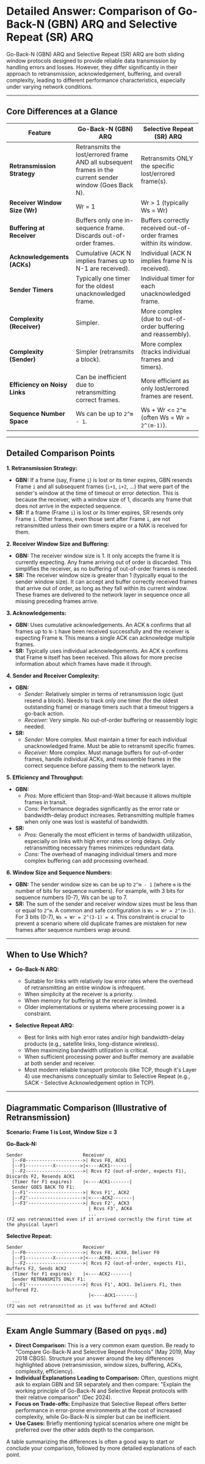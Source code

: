 # Detailed Answer: Comparison of Go-Back-N (GBN) ARQ and Selective Repeat (SR) ARQ

Go-Back-N (GBN) ARQ and Selective Repeat (SR) ARQ are both sliding window protocols designed to provide reliable data transmission by handling errors and losses. However, they differ significantly in their approach to retransmission, acknowledgement, buffering, and overall complexity, leading to different performance characteristics, especially under varying network conditions.

---

## Core Differences at a Glance

| Feature                     | Go-Back-N (GBN) ARQ                                     | Selective Repeat (SR) ARQ                                      |
|-----------------------------|---------------------------------------------------------|----------------------------------------------------------------|
| **Retransmission Strategy** | Retransmits the lost/errored frame AND all subsequent frames in the current sender window (Goes Back N). | Retransmits ONLY the specific lost/errored frame(s).           |
| **Receiver Window Size (Wr)** | Wr = 1                                                  | Wr > 1 (typically Ws = Wr)                                     |
| **Buffering at Receiver**   | Buffers only one in-sequence frame. Discards out-of-order frames. | Buffers correctly received out-of-order frames within its window. |
| **Acknowledgements (ACKs)** | Cumulative (ACK N implies frames up to N-1 are received). | Individual (ACK N implies frame N is received).                |
| **Sender Timers**           | Typically one timer for the oldest unacknowledged frame.  | Individual timer for each unacknowledged frame.              |
| **Complexity (Receiver)**   | Simpler.                                                | More complex (due to out-of-order buffering and reassembly). |
| **Complexity (Sender)**     | Simpler (retransmits a block).                          | More complex (tracks individual frames and timers).          |
| **Efficiency on Noisy Links**| Can be inefficient due to retransmitting correct frames. | More efficient as only lost/errored frames are resent.       |
| **Sequence Number Space**   | Ws can be up to `2^m - 1`.                              | Ws + Wr <= `2^m` (often Ws = Wr = `2^(m-1)`).                  |

---

## Detailed Comparison Points

**1. Retransmission Strategy:**

*   **GBN:** If a frame (say, Frame `i`) is lost or its timer expires, GBN resends Frame `i` and all subsequent frames (`i+1`, `i+2`, ...) that were part of the sender's window at the time of timeout or error detection. This is because the receiver, with a window size of 1, discards any frame that does not arrive in the expected sequence.
*   **SR:** If a frame (Frame `i`) is lost or its timer expires, SR resends only Frame `i`. Other frames, even those sent after Frame `i`, are not retransmitted unless their own timers expire or a NAK is received for them.

**2. Receiver Window Size and Buffering:**

*   **GBN:** The receiver window size is 1. It only accepts the frame it is currently expecting. Any frame arriving out of order is discarded. This simplifies the receiver, as no buffering of out-of-order frames is needed.
*   **SR:** The receiver window size is greater than 1 (typically equal to the sender window size). It can accept and buffer correctly received frames that arrive out of order, as long as they fall within its current window. These frames are delivered to the network layer in sequence once all missing preceding frames arrive.

**3. Acknowledgements:**

*   **GBN:** Uses cumulative acknowledgements. An ACK `N` confirms that all frames up to `N-1` have been received successfully and the receiver is expecting Frame `N`. This means a single ACK can acknowledge multiple frames.
*   **SR:** Typically uses individual acknowledgements. An ACK `N` confirms that Frame `N` itself has been received. This allows for more precise information about which frames have made it through.

**4. Sender and Receiver Complexity:**

*   **GBN:**
    *   *Sender:* Relatively simpler in terms of retransmission logic (just resend a block). Needs to track only one timer (for the oldest outstanding frame) or manage timers such that a timeout triggers a go-back action.
    *   *Receiver:* Very simple. No out-of-order buffering or reassembly logic needed.
*   **SR:**
    *   *Sender:* More complex. Must maintain a timer for each individual unacknowledged frame. Must be able to retransmit specific frames.
    *   *Receiver:* More complex. Must manage buffers for out-of-order frames, handle individual ACKs, and reassemble frames in the correct sequence before passing them to the network layer.

**5. Efficiency and Throughput:**

*   **GBN:**
    *   *Pros:* More efficient than Stop-and-Wait because it allows multiple frames in transit.
    *   *Cons:* Performance degrades significantly as the error rate or bandwidth-delay product increases. Retransmitting multiple frames when only one was lost is wasteful of bandwidth.
*   **SR:**
    *   *Pros:* Generally the most efficient in terms of bandwidth utilization, especially on links with high error rates or long delays. Only retransmitting necessary frames minimizes redundant data.
    *   *Cons:* The overhead of managing individual timers and more complex buffering can add processing overhead.

**6. Window Size and Sequence Numbers:**

*   **GBN:** The sender window size `Ws` can be up to `2^m - 1` (where `m` is the number of bits for sequence numbers). For example, with 3 bits for sequence numbers (0-7), Ws can be up to 7.
*   **SR:** The sum of the sender and receiver window sizes must be less than or equal to `2^m`. A common and safe configuration is `Ws = Wr = 2^(m-1)`. For 3 bits (0-7), `Ws = Wr = 2^(3-1) = 4`. This constraint is crucial to prevent a scenario where old duplicate frames are mistaken for new frames after sequence numbers wrap around.

---

## When to Use Which?

*   **Go-Back-N ARQ:**
    *   Suitable for links with relatively low error rates where the overhead of retransmitting an entire window is infrequent.
    *   When simplicity at the receiver is a priority.
    *   When memory for buffering at the receiver is limited.
    *   Older implementations or systems where processing power is a constraint.

*   **Selective Repeat ARQ:**
    *   Best for links with high error rates and/or high bandwidth-delay products (e.g., satellite links, long-distance wireless).
    *   When maximizing bandwidth utilization is critical.
    *   When sufficient processing power and buffer memory are available at both sender and receiver.
    *   Most modern reliable transport protocols (like TCP, though it's Layer 4) use mechanisms conceptually similar to Selective Repeat (e.g., SACK - Selective Acknowledgement option in TCP).

---

## Diagrammatic Comparison (Illustrative of Retransmission)

**Scenario: Frame 1 is Lost, Window Size = 3**

**Go-Back-N:**
```
Sender                      Receiver
  |--F0--------------------->| Rcvs F0, ACK1
  |--F1----------X--------->|<----ACK1-------|
  |--F2--------------------->| Rcvs F2 (out-of-order, expects F1), Discards F2, Resends ACK1
  (Timer for F1 expires)    |<----ACK1-------|
  Sender GOES BACK TO F1:
  |--F1'-------------------->| Rcvs F1', ACK2
  |--F2'-------------------->|<----ACK2-------|
  |--F3'-------------------->| Rcvs F2', ACK3
                              | Rcvs F3', ACK4
                              ...
(F2 was retransmitted even if it arrived correctly the first time at the physical layer)
```

**Selective Repeat:**
```
Sender                      Receiver
  |--F0--------------------->| Rcvs F0, ACK0, Deliver F0
  |--F1----------X--------->|<----ACK0-------|
  |--F2--------------------->| Rcvs F2 (out-of-order, expects F1), Buffers F2, Sends ACK2
  (Timer for F1 expires)    |<----ACK2-------|
  Sender RETRANSMITS ONLY F1:
  |--F1'-------------------->| Rcvs F1', ACK1. Delivers F1, then buffered F2.
                              |<----ACK1-------|
  ...
(F2 was not retransmitted as it was buffered and ACKed)
```

---

## Exam Angle Summary (Based on `pyqs.md`)

*   **Direct Comparison:** This is a very common exam question. Be ready to "Compare Go-Back-N and Selective Repeat Protocols" (May 2019, May 2018 CBGS). Structure your answer around the key differences highlighted above (retransmission, window sizes, buffering, ACKs, complexity, efficiency).
*   **Individual Explanations Leading to Comparison:** Often, questions might ask to explain GBN and SR separately and then compare: "Explain the working principle of Go-Back-N and Selective Repeat protocols with their relative comparison" (Dec 2024).
*   **Focus on Trade-offs:** Emphasize that Selective Repeat offers better performance in error-prone environments at the cost of increased complexity, while Go-Back-N is simpler but can be inefficient.
*   **Use Cases:** Briefly mentioning typical scenarios where one might be preferred over the other adds depth to the comparison.

A table summarizing the differences is often a good way to start or conclude your comparison, followed by more detailed explanations of each point. 